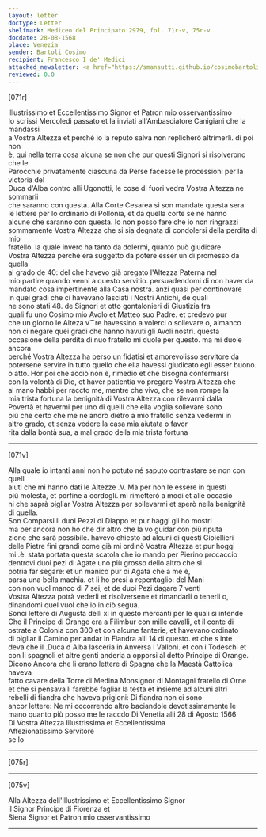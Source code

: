 ```yaml
---
layout: letter
doctype: Letter
shelfmark: Mediceo del Principato 2979, fol. 71r-v, 75r-v
docdate: 28-08-1568
place: Venezia
sender: Bartoli Cosimo
recipient: Francesco I de' Medici
attached_newsletter: <a href="https://smansutti.github.io/cosimobartoli/texts/3080_098/">3080_098</a>
reviewed: 0.0
---
```


[071r]  
  
  
Illustrissimo et Eccellentissimo Signor et Patron mio osservantissimo  
Io scrissi Mercoledì passato et la inviati all'Ambasciatore Canigiani che la mandassi  
a Vostra Altezza et perché io la reputo salva non replicherò altrimerli. di poi non  
è, qui nella terra cosa alcuna se non che pur questi Signori si risolverono che le  
Parocchie privatamente ciascuna da Perse facesse le processioni per la victoria del  
Duca d'Alba contro alli Ugonotti, le cose di fuori vedra Vostra Altezza ne sommarii  
che saranno con questa. Alla Corte Cesarea si son mandate questa sera  
le lettere per lo ordinario di Pollonia, et da quella corte se ne hanno  
alcune che saranno con questa. Io non posso fare che io non ringrazzi  
sommamente Vostra Altezza che si sia degnata di condolersi della perdita di mio  
fratello. la quale invero ha tanto da dolermi, quanto può giudicare.  
Vostra Altezza perché era suggetto da potere esser un di promesso da quella  
al grado de 40: del che havevo già pregato l'Altezza Paterna nel  
mio partire quando venni a questo servitio. persuadendomi di non haver da  
mandato cosa impertinente alla Casa nostra. anzi quasi per continovare  
in quei gradi che ci havevano lasciati i Nostri Antichi, de quali  
ne sono stati 48. de Signori et otto gontalonieri di Giustizia fra  
quali fu uno Cosimo mio Avolo et Matteo suo Padre. et credevo pur  
che un giorno le Alteza v⁀re havessino a volerci o sollevare o, almanco  
non ci negare quei gradi che hanno havuti gli Avoli nostri. questa  
occasione della perdita di nuo fratello mi duole per questo. ma mi duole ancora  
perché Vostra Altezza ha perso un fidatisi et amorevolisso servitore da  
potersene servire in tutto quello che ella havessi giudicato egli esser buono.  
o atto. Hor poi che acciò non è, rimedio et che bisogna confermarsi  
con la volontà di Dio, et haver patientia vo pregare Vostra Altezza che  
al mano habbi per raccto me, mentre che vivo, che se non rompe la  
mia trista fortuna la benignità di Vostra Altezza con rilevarmi dalla  
Povertà et havermi per uno di quelli che ella voglia sollevare sono  
più che certo che me ne andrò dietro a mio fratello senza vedermi in  
altro grado, et senza vedere la casa mia aiutata o favor  
rita dalla bontà sua, a mal grado della mia trista fortuna  
  
---  

[071v]  
  
  
Alla quale io intanti anni non ho potuto né saputo contrastare se non con quelli  
aiuti che mi hanno dati le Altezze .V. Ma per non le essere in questi  
più molesta, et porfine a cordogli. mi rimetterò a modi et alle occasio  
ni che saprà pigliar Vostra Altezza per sollevarmi et sperò nella benignità  
di quella.  
Son Comparsi li duoi Pezzi di Diappo et pur haggi gli ho mostri  
ma per ancora non ho che dir altro che la vo guidar con più riputa  
zione che sarà possibile. havevo chiesto ad alcuni di questi Gioiellieri  
delle Pietre fini grandi come già mi ordinò Vostra Altezza et pur hoggi  
mi .è. stata portata questa scatola che io mando per Pierino procaccio  
dentrovi duoi pezi di Agate uno più grosso dello altro che si  
potria far segare: et un manico pur di Agata che a me è,  
parsa una bella machia. et li ho presi a repentaglio: del Mani  
con non vuol manco di 7 sei, et de duoi Pezi dagare 7 venti  
Vostra Altezza potrà vederli et risolversene et rimandarli o tenerli o,  
dinandomi quel vuol che io in ciò segua.  
Sonci lettere di Augusta delli xi in questo mercanti per le quali si intende  
Che il Principe di Orange era a Filimbur con mille cavalli, et il conte di  
ostrate a Colonia con 300 et con alcune fanterie, et havevano ordinato  
di pigliar il Camino per andar in Fiandra alli 14 di questo. et che s inte  
deva che il .Duca d Alba lasceria in Anversa i Valloni. et con i Todeschi et  
con li spagnoli et altre genti anderia a opporsi al detto Principe di Orange.  
Dicono Ancora che li erano lettere di Spagna che la Maestà Cattolica haveva  
fatto cavare della Torre di Medina Monsignor di Montagni fratello di Orne  
et che si pensava li farebbe fagliar la testa et insieme ad alcuni altri  
rebelli di fiandra che haveva prigioni: Di fiandra non ci sono  
ancor lettere: Ne mi occorrendo altro baciandole devotissimamente le  
mano quanto più posso me le raccdo Di Venetia alli 28 di Agosto 1566  
Di Vostra Altezza Illustrissima et Eccellentissima  
Affezionatissimo Servitore  
se lo  
  
---  

[075r]  
  
  
  
---  

[075v]  
  
  
Alla Altezza dell'Illustrissimo et Eccellentissimo Signor  
il Signor Principe di Fiorenza et  
Siena Signor et Patron mio osservantissimo  
  
---  

